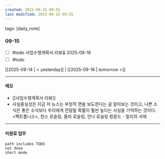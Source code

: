 ```yaml
---
created: 2025-09-15 09:55
last modified: 2025-09-15 09:55
---
```

tags: [daily_note]

### 09-15
- [ ] #todo 사업수행계획서 리뷰⏳ 2025-09-16 
- [ ] #todo 

[[2025-09-14 | < yesterday]] | [[2025-09-16 | tomorrow >]]

---
#### 메모
-  [[사업수행계획서 리뷰]] 
- 사실충실성은 지금 저 뉴스는 부정적 면을 보도한다는 걸 알아보는 것이고, 나쁜 소식은 좋은 소식보다 우리에게 전달될 확률이 훨씬 높다는 사실을 기억하는 것이다. <팩트풀니스>, 한스 로슬링, 올라 로슬링, 안나 로슬링 뢴룬드 - 밀리의 서재

---

#### 미완료 업무
```tasks
path includes TODO
not done
short mode
```
